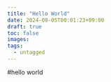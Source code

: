 ```yaml
---
title: "Hello World"
date: 2024-08-05T00:01:23+09:00
draft: true
toc: false
images:
tags:
  - untagged
---
```



#hello world


